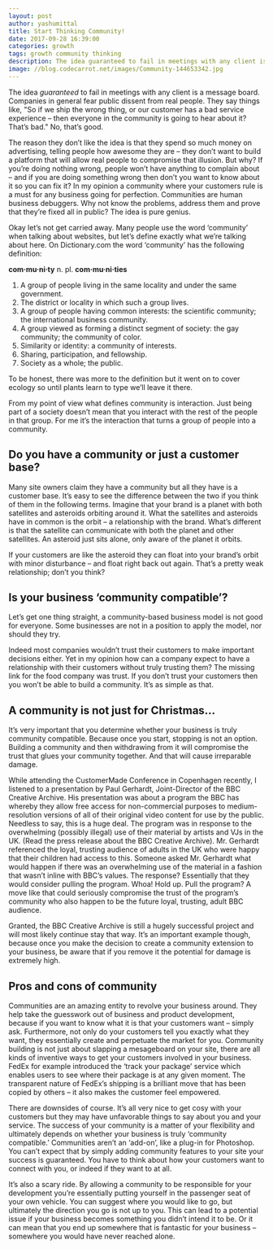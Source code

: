 ```yaml
---
layout: post
author: yashumittal
title: Start Thinking Community!
date: 2017-09-28 16:39:00
categories: growth
tags: growth community thinking
description: The idea guaranteed to fail in meetings with any client is a message board. Companies in general fear public dissent from real people. They say things like, So if we ship the wrong thing, or our customer has a bad...
image: //blog.codecarrot.net/images/Community-144653342.jpg
---
```


The idea *guaranteed* to fail in meetings with any client is a message board. Companies in general fear public dissent from real people. They say things like, "So if we ship the wrong thing, or our customer has a bad service experience – then everyone in the community is going to hear about it? That’s bad." No, that’s good.

The reason they don’t like the idea is that they spend so much money on advertising, telling people how awesome they are – they don’t want to build a platform that will allow real people to compromise that illusion. But why? If you’re doing nothing wrong, people won’t have anything to complain about – and if you are doing something wrong then don’t you want to know about it so you can fix it? In my opinion a community where your customers rule is a must for any business going for perfection. Communities are human business debuggers. Why not know the problems, address them and prove that they’re fixed all in public? The idea is pure genius.

Okay let’s not get carried away. Many people use the word ‘community’ when talking about websites, but let’s define exactly what we’re talking about here. On Dictionary.com the word ‘community’ has the following definition:

**com·mu·ni·ty**
n. pl. **com·mu·ni·ties**

1. A group of people living in the same locality and under the same government.
2. The district or locality in which such a group lives.
3. A group of people having common interests: the scientific community; the international business community.
4. A group viewed as forming a distinct segment of society: the gay community; the community of color.
5. Similarity or identity: a community of interests.
6. Sharing, participation, and fellowship.
7. Society as a whole; the public.

To be honest, there was more to the definition but it went on to cover ecology so until plants learn to type we’ll leave it there.

From my point of view what defines community is interaction. Just being part of a society doesn’t mean that you interact with the rest of the people in that group. For me it’s the interaction that turns a group of people into a community.

## Do you have a community or just a customer base?

Many site owners claim they have a community but all they have is a customer base. It’s easy to see the difference between the two if you think of them in the following terms. Imagine that your brand is a planet with both satellites and asteroids orbiting around it. What the satellites and asteroids have in common is the orbit – a relationship with the brand. What’s different is that the satellite can communicate with both the planet and other satellites. An asteroid just sits alone, only aware of the planet it orbits.

If your customers are like the asteroid they can float into your brand’s orbit with minor disturbance – and float right back out again. That’s a pretty weak relationship; don’t you think?

## Is your business ‘community compatible’?

Let’s get one thing straight, a community-based business model is not good for everyone. Some businesses are not in a position to apply the model, nor should they try.

Indeed most companies wouldn’t trust their customers to make important decisions either. Yet in my opinion how can a company expect to have a relationship with their customers without truly trusting them? The missing link for the food company was trust. If you don’t trust your customers then you won’t be able to build a community. It’s as simple as that.

## A community is not just for Christmas…

It’s very important that you determine whether your business is truly community compatible. Because once you start, stopping is not an option. Building a community and then withdrawing from it will compromise the trust that glues your community together. And that will cause irreparable damage.

While attending the CustomerMade Conference in Copenhagen recently, I listened to a presentation by Paul Gerhardt, Joint-Director of the BBC Creative Archive. His presentation was about a program the BBC has whereby they allow free access for non-commercial purposes to medium-resolution versions of all of their original video content for use by the public. Needless to say, this is a huge deal. The program was in response to the overwhelming (possibly illegal) use of their material by artists and VJs in the UK. (Read the press release about the BBC Creative Archive). Mr. Gerhardt referenced the loyal, trusting audience of adults in the UK who were happy that their children had access to this. Someone asked Mr. Gerhardt what would happen if there was an overwhelming use of the material in a fashion that wasn’t inline with BBC’s values. The response? Essentially that they would consider pulling the program. Whoa! Hold up. Pull the program? A move like that could seriously compromise the trust of the program’s community who also happen to be the future loyal, trusting, adult BBC audience.

Granted, the BBC Creative Archive is still a hugely successful project and will most likely continue stay that way. It’s an important example though, because once you make the decision to create a community extension to your business, be aware that if you remove it the potential for damage is extremely high.

## Pros and cons of community

Communities are an amazing entity to revolve your business around. They help take the guesswork out of business and product development, because if you want to know what it is that your customers want – simply ask. Furthermore, not only do your customers tell you exactly what they want, they essentially create and perpetuate the market for you. Community building is not just about slapping a mesageboard on your site, there are all kinds of inventive ways to get your customers involved in your business. FedEx for example introduced the ‘track your package’ service which enables users to see where their package is at any given moment. The transparent nature of FedEx’s shipping is a brilliant move that has been copied by others – it also makes the customer feel empowered.

There are downsides of course. It’s all very nice to get cosy with your customers but they may have unfavorable things to say about you and your service. The success of your community is a matter of your flexibility and ultimately depends on whether your business is truly ‘community compatible.’ Communities aren’t an ‘add-on’, like a plug-in for Photoshop. You can’t expect that by simply adding community features to your site your success is guaranteed. You have to think about how your customers want to connect with you, or indeed if they want to at all.

It’s also a scary ride. By allowing a community to be responsible for your development you’re essentially putting yourself in the passenger seat of your own vehicle. You can suggest where you would like to go, but ultimately the direction you go is not up to you. This can lead to a potential issue if your business becomes something you didn’t intend it to be. Or it can mean that you end up somewhere that is fantastic for your business – somewhere you would have never reached alone.
